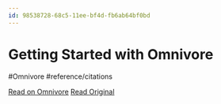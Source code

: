 ```yaml
---
id: 98538728-68c5-11ee-bf4d-fb6ab64bf0bd
---
```


# Getting Started with Omnivore
#Omnivore #reference/citations

[Read on Omnivore](https://omnivore.app/me/getting-started-with-omnivore-18b227f192c)
[Read Original](https://blog.omnivore.app/p/getting-started-with-omnivore)

